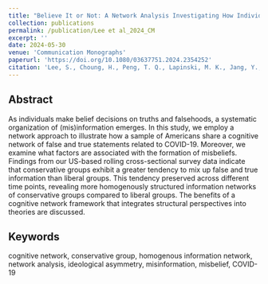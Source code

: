 ```yaml
---
title: "Believe It or Not: A Network Analysis Investigating How Individuals Embrace False and True Statements during COVID-19"
collection: publications
permalink: /publication/Lee et al_2024_CM
excerpt: ''
date: 2024-05-30
venue: 'Communication Monographs'
paperurl: 'https://doi.org/10.1080/03637751.2024.2354252'
citation: 'Lee, S., Choung, H., Peng, T. Q., Lapinski, M. K., Jang, Y., & Turner, M. M. (in press). Believe it or not: A network analysis investigating how individuals embrace false and true statements during COVID-19. <i>Communication Monographs</i>'
---
```


Abstract
-----
As individuals make belief decisions on truths and falsehoods, a systematic organization of (mis)information emerges. In this study, we employ a network approach to illustrate how a sample of Americans share a cognitive network of false and true statements related to COVID-19. Moreover, we examine what factors are associated with the formation of misbeliefs. Findings from our US-based rolling cross-sectional survey data indicate that conservative groups exhibit a greater tendency to mix up false and true information than liberal groups. This tendency preserved across different time points, revealing more homogenously structured information networks of conservative groups compared to liberal groups. The benefits of a cognitive network framework that integrates structural perspectives into theories are discussed.

Keywords
----- 
cognitive network, conservative group, homogenous information network, network analysis, ideological asymmetry, misinformation, misbelief, COVID-19

